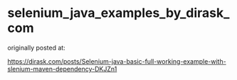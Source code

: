 # selenium_java_examples_by_dirask_com

originally posted at:

https://dirask.com/posts/Selenium-java-basic-full-working-example-with-slenium-maven-dependency-DKJZn1


